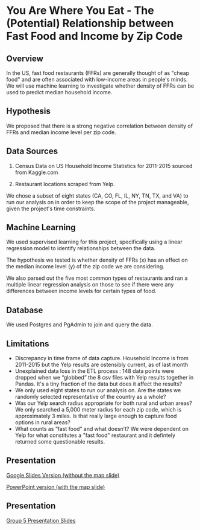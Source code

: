 # You Are Where You Eat - The (Potential) Relationship between Fast Food and Income by Zip Code


## Overview

In the US, fast food restaurants (FFRs) are generally thought of as "cheap food" and are often associated with low-income areas in people's minds. We will use machine learning to investigate whether density of FFRs can be used to predict median household income.  


## Hypothesis

We proposed that there is a strong negative correlation between density of FFRs and median income level per zip code. 


## Data Sources

1. Census Data on US Household Income Statistics for 2011-2015 sourced from Kaggle.com

2. Restaurant locations scraped from Yelp.

We chose a subset of eight states (CA, CO, FL, IL, NY, TN, TX, and VA) to run our analysis on in order to keep the scope of the project manageable, given the project's time constraints.


## Machine Learning

We used supervised learning for this project, specifically using a linear regression model to identify relationships between the data. 

The hypothesis we tested is whether density of FFRs (x) has an effect on the median income level (y) of the zip code we are considering. 

We also parsed out the five most common types of restaurants and ran a multiple linear regression analysis on those to see if there were any differences between income levels for certain types of food. 

## Database

We used Postgres and PgAdmin to join and query the data. 


## Limitations

- Discrepancy in time frame of data capture. Household Income is from 2011-2015 but the Yelp results are ostensibly current, as of last month
- Unexplained data loss in the ETL process : 148 data points were dropped when we “globbed” the 8 csv files with Yelp results together in Pandas. It's a tiny fraction of the data but does it affect the results?
- We only used eight states to run our analysis on. Are the states we randomly selected representative of the country as a whole?
- Was our Yelp search radius appropriate for both rural and urban areas? We only searched a 5,000 meter radius for each zip code, which is approximately 3 miles. Is that really large enough to capture food options in rural areas?
- What counts as “fast food” and what doesn’t? We were dependent on Yelp for what constitutes a "fast food" restaurant and it defintely returned some questionable results. 


## Presentation

[Google Slides Version (without the map slide)](https://docs.google.com/presentation/d/1PhhD7InvFKmFyU4L0sTeOg9N1bieIj3SBS_nOlqfc-4/edit#slide=id.p)

[PowerPoint version (with the map slide)](Group_5_Final_Project.pptx)


## Presentation
[Group 5 Presentation Slides](https://docs.google.com/presentation/d/1PhhD7InvFKmFyU4L0sTeOg9N1bieIj3SBS_nOlqfc-4/edit#slide=id.p)



